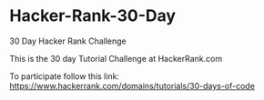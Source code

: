 # Hacker-Rank-30-Day
30 Day Hacker Rank Challenge

This is the 30 day Tutorial Challenge at HackerRank.com

To participate follow this link:
https://www.hackerrank.com/domains/tutorials/30-days-of-code
